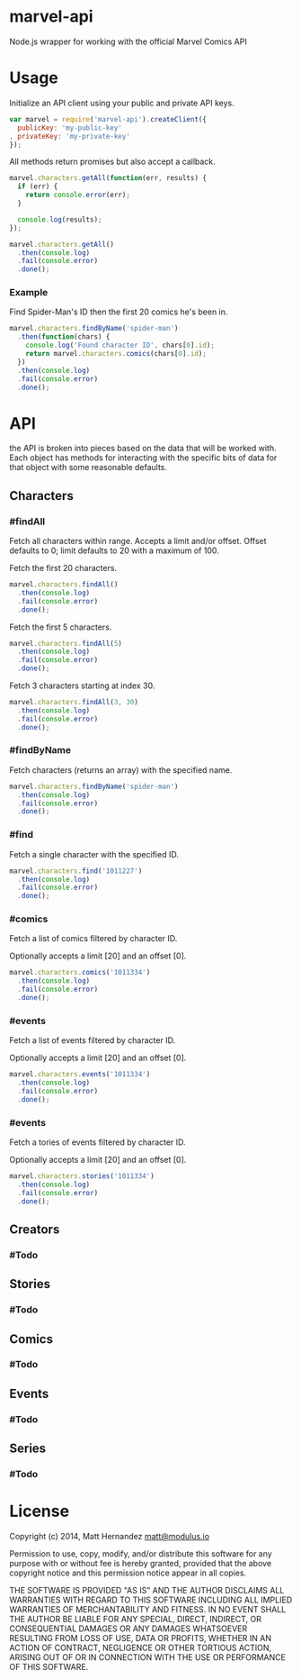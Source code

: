 marvel-api
==========

Node.js wrapper for working with the official Marvel Comics API

# Usage

Initialize an API client using your public and private API keys.

```js
var marvel = require('marvel-api').createClient({
  publicKey: 'my-public-key'
, privateKey: 'my-private-key'
});
```

All methods return promises but also accept a callback.

```js
marvel.characters.getAll(function(err, results) {
  if (err) {
    return console.error(err);
  }

  console.log(results);
});
```

```js
marvel.characters.getAll()
  .then(console.log)
  .fail(console.error)
  .done();
```

### Example

Find Spider-Man's ID then the first 20 comics he's been in.

```js
marvel.characters.findByName('spider-man')
  .then(function(chars) {
    console.log('Found character ID', chars[0].id);
    return marvel.characters.comics(chars[0].id);
  })
  .then(console.log)
  .fail(console.error)
  .done();
```

# API

the API is broken into pieces based on the data that will be worked with. Each
object has methods for interacting with the specific bits of data for that
object with some reasonable defaults.

## Characters

###  #findAll

Fetch all characters within range. Accepts a limit and/or offset. Offset defaults
to 0; limit defaults to 20 with a maximum of 100.

Fetch the first 20 characters.

```js
marvel.characters.findAll()
  .then(console.log)
  .fail(console.error)
  .done();
```

Fetch the first 5 characters.

```js
marvel.characters.findAll(5)
  .then(console.log)
  .fail(console.error)
  .done();
```

Fetch 3 characters starting at index 30.

```js
marvel.characters.findAll(3, 30)
  .then(console.log)
  .fail(console.error)
  .done();
```

### #findByName

Fetch characters (returns an array) with the specified name.

```js
marvel.characters.findByName('spider-man')
  .then(console.log)
  .fail(console.error)
  .done();
```

###  #find

Fetch a single character with the specified ID.

```js
marvel.characters.find('1011227')
  .then(console.log)
  .fail(console.error)
  .done();
```

### #comics

Fetch a list of comics filtered by character ID.

Optionally accepts a limit [20] and an offset [0].

```js
marvel.characters.comics('1011334')
  .then(console.log)
  .fail(console.error)
  .done();
```

### #events

Fetch a list of events filtered by character ID.

Optionally accepts a limit [20] and an offset [0].

```js
marvel.characters.events('1011334')
  .then(console.log)
  .fail(console.error)
  .done();
```

### #events

Fetch a tories of events filtered by character ID.

Optionally accepts a limit [20] and an offset [0].

```js
marvel.characters.stories('1011334')
  .then(console.log)
  .fail(console.error)
  .done();
```

## Creators

### #Todo

## Stories

### #Todo

## Comics

### #Todo

## Events

### #Todo

## Series

### #Todo

# License

Copyright (c) 2014, Matt Hernandez <matt@modulus.io>

Permission to use, copy, modify, and/or distribute this software for any
purpose with or without fee is hereby granted, provided that the above
copyright notice and this permission notice appear in all copies.

THE SOFTWARE IS PROVIDED "AS IS" AND THE AUTHOR DISCLAIMS ALL WARRANTIES WITH
REGARD TO THIS SOFTWARE INCLUDING ALL IMPLIED WARRANTIES OF MERCHANTABILITY AND
FITNESS. IN NO EVENT SHALL THE AUTHOR BE LIABLE FOR ANY SPECIAL, DIRECT,
INDIRECT, OR CONSEQUENTIAL DAMAGES OR ANY DAMAGES WHATSOEVER RESULTING FROM
LOSS OF USE, DATA OR PROFITS, WHETHER IN AN ACTION OF CONTRACT, NEGLIGENCE OR
OTHER TORTIOUS ACTION, ARISING OUT OF OR IN CONNECTION WITH THE USE OR
PERFORMANCE OF THIS SOFTWARE.
